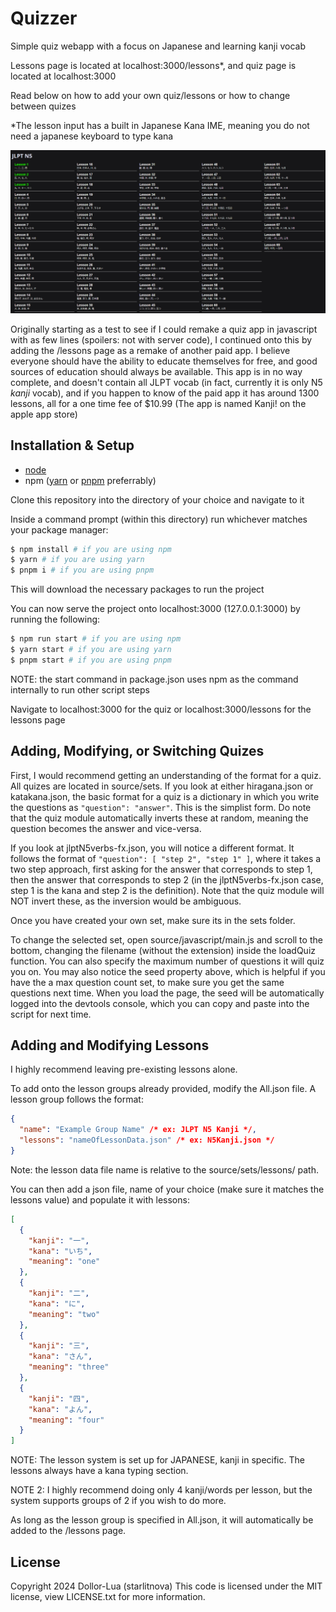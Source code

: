 # Quizzer

Simple quiz webapp with a focus on Japanese and learning kanji vocab

Lessons page is located at localhost:3000/lessons\*, and quiz page is located at localhost:3000

Read below on how to add your own quiz/lessons or how to change between quizes

\*The lesson input has a built in Japanese Kana IME, meaning you do not need a japanese keyboard to type kana

![Lessons Page](https://github.com/Dollor-Lua/quizzer/blob/main/assets/screenshot.png?raw=true)

Originally starting as a test to see if I could remake a quiz app in javascript with as few lines (spoilers: not with server code), I continued onto this by adding the /lessons page as a remake of another paid app. I believe everyone should have the ability to educate themselves for free, and good sources of education should always be available. This app is in no way complete, and doesn't contain all JLPT vocab (in fact, currently it is only N5 _kanji_ vocab), and if you happen to know of the paid app it has around 1300 lessons, all for a one time fee of $10.99 (The app is named Kanji! on the apple app store)

## Installation & Setup

- [node](https://nodejs.org/)
- npm ([yarn](https://yarnpkg.com/getting-started/install) or [pnpm](https://pnpm.io/installation) preferrably)

Clone this repository into the directory of your choice and navigate to it

Inside a command prompt (within this directory) run whichever matches your package manager:

```bash
$ npm install # if you are using npm
$ yarn # if you are using yarn
$ pnpm i # if you are using pnpm
```

This will download the necessary packages to run the project

You can now serve the project onto localhost:3000 (127.0.0.1:3000) by running the following:

```bash
$ npm run start # if you are using npm
$ yarn start # if you are using yarn
$ pnpm start # if you are using pnpm
```

NOTE: the start command in package.json uses npm as the command internally to run other script steps

Navigate to localhost:3000 for the quiz or localhost:3000/lessons for the lessons page

## Adding, Modifying, or Switching Quizes

First, I would recommend getting an understanding of the format for a quiz. All quizes are located in source/sets. If you look at either hiragana.json or katakana.json, the basic format for a quiz is a dictionary in which you write the questions as `"question": "answer"`. This is the simplist form. Do note that the quiz module automatically inverts these at random, meaning the question becomes the answer and vice-versa.

If you look at jlptN5verbs-fx.json, you will notice a different format. It follows the format of `"question": [ "step 2", "step 1" ]`, where it takes a two step approach, first asking for the answer that corresponds to step 1, then the answer that corresponds to step 2 (in the jlptN5verbs-fx.json case, step 1 is the kana and step 2 is the definition). Note that the quiz module will NOT invert these, as the inversion would be ambiguous.

Once you have created your own set, make sure its in the sets folder.

To change the selected set, open source/javascript/main.js and scroll to the bottom, changing the filename (without the extension) inside the loadQuiz function. You can also specify the maximum number of questions it will quiz you on. You may also notice the seed property above, which is helpful if you have the a max question count set, to make sure you get the same questions next time. When you load the page, the seed will be automatically logged into the devtools console, which you can copy and paste into the script for next time.

## Adding and Modifying Lessons

I highly recommend leaving pre-existing lessons alone.

To add onto the lesson groups already provided, modify the All.json file. A lesson group follows the format:

```json
{
  "name": "Example Group Name" /* ex: JLPT N5 Kanji */,
  "lessons": "nameOfLessonData.json" /* ex: N5Kanji.json */
}
```

Note: the lesson data file name is relative to the source/sets/lessons/ path.

You can then add a json file, name of your choice (make sure it matches the lessons value) and populate it with lessons:

```json
[
  {
    "kanji": "一",
    "kana": "いち",
    "meaning": "one"
  },
  {
    "kanji": "二",
    "kana": "に",
    "meaning": "two"
  },
  {
    "kanji": "三",
    "kana": "さん",
    "meaning": "three"
  },
  {
    "kanji": "四",
    "kana": "よん",
    "meaning": "four"
  }
]
```

NOTE: The lesson system is set up for JAPANESE, kanji in specific. The lessons always have a kana typing section.

NOTE 2: I highly recommend doing only 4 kanji/words per lesson, but the system supports groups of 2 if you wish to do more.

As long as the lesson group is specified in All.json, it will automatically be added to the /lessons page.

## License

Copyright 2024 Dollor-Lua (starlitnova)
This code is licensed under the MIT license, view LICENSE.txt for more information.
